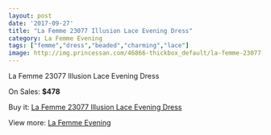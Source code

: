 ```yaml
---
layout: post
date: '2017-09-27'
title: "La Femme 23077 Illusion Lace Evening Dress"
category: La Femme Evening
tags: ["femme","dress","beaded","charming","lace"]
image: http://img.princessan.com/46866-thickbox_default/la-femme-23077-illusion-lace-evening-dress.jpg
---
```

La Femme 23077 Illusion Lace Evening Dress

On Sales: **$478**
<a href="https://www.princessan.com/en/la-femme-evening/21406-la-femme-23077-illusion-lace-evening-dress.html"><amp-img layout="responsive" width="600" height="600" src="//img.princessan.com/46866-thickbox_default/la-femme-23077-illusion-lace-evening-dress.jpg" alt="La Femme 23077 Illusion Lace Evening Dress 0" /></a>
<a href="https://www.princessan.com/en/la-femme-evening/21406-la-femme-23077-illusion-lace-evening-dress.html"><amp-img layout="responsive" width="600" height="600" src="//img.princessan.com/46869-thickbox_default/la-femme-23077-illusion-lace-evening-dress.jpg" alt="La Femme 23077 Illusion Lace Evening Dress 1" /></a>
<a href="https://www.princessan.com/en/la-femme-evening/21406-la-femme-23077-illusion-lace-evening-dress.html"><amp-img layout="responsive" width="600" height="600" src="//img.princessan.com/46868-thickbox_default/la-femme-23077-illusion-lace-evening-dress.jpg" alt="La Femme 23077 Illusion Lace Evening Dress 2" /></a>
<a href="https://www.princessan.com/en/la-femme-evening/21406-la-femme-23077-illusion-lace-evening-dress.html"><amp-img layout="responsive" width="600" height="600" src="//img.princessan.com/46867-thickbox_default/la-femme-23077-illusion-lace-evening-dress.jpg" alt="La Femme 23077 Illusion Lace Evening Dress 3" /></a>

Buy it: [La Femme 23077 Illusion Lace Evening Dress](https://www.princessan.com/en/la-femme-evening/21406-la-femme-23077-illusion-lace-evening-dress.html "La Femme 23077 Illusion Lace Evening Dress")

View more: [La Femme Evening](https://www.princessan.com/en/29-la-femme-evening "La Femme Evening")